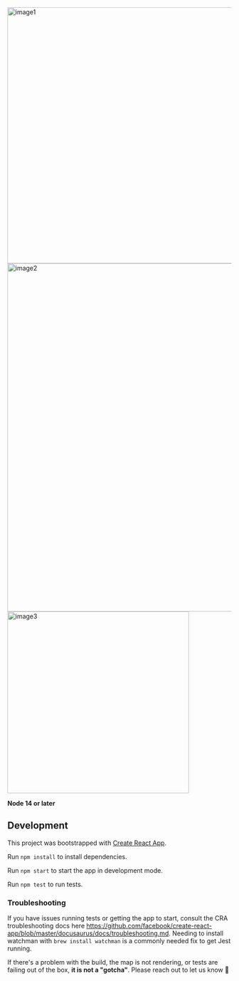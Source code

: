<img width="575" alt="image1" src="https://user-images.githubusercontent.com/3033810/176126597-492ce9cf-4666-4edd-a1f2-509ff9eef4ac.png">
<img width="782" alt="image2" src="https://user-images.githubusercontent.com/3033810/176126608-5e1ee2d2-2134-48f8-bc2e-24531c439716.png">
<img width="408" alt="image3" src="https://user-images.githubusercontent.com/3033810/176126615-f61a0084-0be7-44da-a386-33908dfabaaa.png">


**Node 14 or later**

## Development

This project was bootstrapped with [Create React App](https://create-react-app.dev/).

Run `npm install` to install dependencies.

Run `npm start` to start the app in development mode.

Run `npm test` to run tests.

### Troubleshooting

If you have issues running tests or getting the app to start, consult the CRA troubleshooting docs here https://github.com/facebook/create-react-app/blob/master/docusaurus/docs/troubleshooting.md. Needing to install watchman with `brew install watchman` is a commonly needed fix to get Jest running.

If there's a problem with the build, the map is not rendering, or tests are failing out of the box, **it is not a "gotcha"**. Please reach out to let us know 💖
